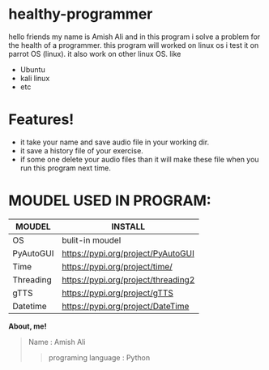 # healthy-programmer
 hello friends my name is Amish Ali  and in this program i solve a problem for the health of a programmer.
this program will worked on linux os i test it on parrot OS (linux). 
it also work on other linux OS. like
  - Ubuntu
  - kali linux
  - etc

# Features!

  - it take your name and save audio file in your working dir.
  - it save a history file of your exercise.
  - if some one delete your audio files than it will make these file when you run this program next time.
# MOUDEL USED IN PROGRAM:
| MOUDEL | INSTALL |
| ------ | ------ |
| OS | bulit-in moudel |
| PyAutoGUI| https://pypi.org/project/PyAutoGUI |
| Time | https://pypi.org/project/time/
| Threading| https://pypi.org/project/threading2 |
| gTTS | https://pypi.org/project/gTTS |
| Datetime | https://pypi.org/project/DateTime |

**About, me!**

> Name : Amish Ali
> >programing
language : Python
